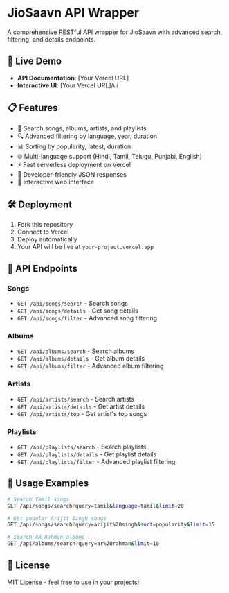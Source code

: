 # JioSaavn API Wrapper

A comprehensive RESTful API wrapper for JioSaavn with advanced search, filtering, and details endpoints.

## 🚀 Live Demo

- **API Documentation**: [Your Vercel URL]
- **Interactive UI**: [Your Vercel URL]/ui

## 📋 Features

- 🎵 Search songs, albums, artists, and playlists
- 🔍 Advanced filtering by language, year, duration
- 📊 Sorting by popularity, latest, duration
- 🌐 Multi-language support (Hindi, Tamil, Telugu, Punjabi, English)
- ⚡ Fast serverless deployment on Vercel
- 🔧 Developer-friendly JSON responses
- 📱 Interactive web interface

## 🛠️ Deployment

1. Fork this repository
2. Connect to Vercel
3. Deploy automatically
4. Your API will be live at `your-project.vercel.app`

## 📖 API Endpoints

### Songs
- `GET /api/songs/search` - Search songs
- `GET /api/songs/details` - Get song details
- `GET /api/songs/filter` - Advanced song filtering

### Albums
- `GET /api/albums/search` - Search albums
- `GET /api/albums/details` - Get album details
- `GET /api/albums/filter` - Advanced album filtering

### Artists
- `GET /api/artists/search` - Search artists
- `GET /api/artists/details` - Get artist details
- `GET /api/artists/top` - Get artist's top songs

### Playlists
- `GET /api/playlists/search` - Search playlists
- `GET /api/playlists/details` - Get playlist details
- `GET /api/playlists/filter` - Advanced playlist filtering

## 🔧 Usage Examples

```bash
# Search Tamil songs
GET /api/songs/search?query=tamil&language=tamil&limit=20

# Get popular Arijit Singh songs
GET /api/songs/search?query=arijit%20singh&sort=popularity&limit=15

# Search AR Rahman albums
GET /api/albums/search?query=ar%20rahman&limit=10
```

## 📝 License

MIT License - feel free to use in your projects!
